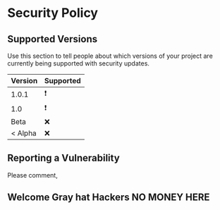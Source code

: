 # Security Policy

## Supported Versions

Use this section to tell people about which versions of your project are
currently being supported with security updates.

| Version | Supported          |
| ------- | ------------------ |
| 1.0.1   | ❗                 |
| 1.0     | ❗                 |
| Beta    | :x:                |
| < Alpha | :x:                |

## Reporting a Vulnerability

Please comment, 
## Welcome Gray hat Hackers NO MONEY HERE
